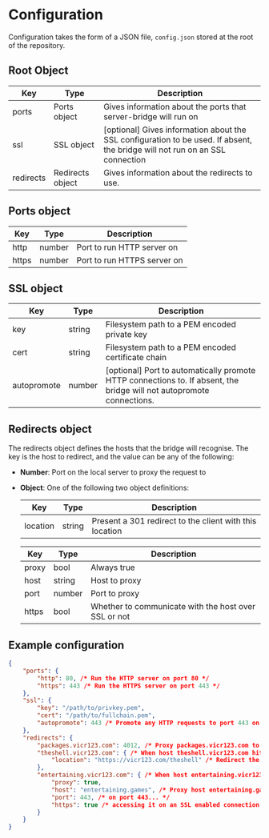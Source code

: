 # Configuration

Configuration takes the form of a JSON file, `config.json` stored at the root of the repository.

## Root Object
| Key       | Type             | Description                                                                                                                  |
|-----------|------------------|------------------------------------------------------------------------------------------------------------------------------|
| ports     | Ports object     | Gives information about the ports that server-bridge will run on                                                             |
| ssl       | SSL object       | [optional] Gives information about the SSL configuration to be used. If absent, the bridge will not run on an SSL connection |
| redirects | Redirects object | Gives information about the redirects to use.                                                                                |

## Ports object
| Key         | Type   | Description                                                                                                           |
|-------------|--------|-----------------------------------------------------------------------------------------------------------------------|
| http        | number | Port to run HTTP server on                                                                                            |
| https       | number | Port to run HTTPS server on                                                                                           |

## SSL object
| Key         | Type   | Description                                                                                                           |
|-------------|--------|-----------------------------------------------------------------------------------------------------------------------|
| key         | string | Filesystem path to a PEM encoded private key                                                                          |
| cert        | string | Filesystem path to a PEM encoded certificate chain                                                                    |
| autopromote | number | [optional] Port to automatically promote HTTP connections to. If absent, the bridge will not autopromote connections. |

## Redirects object
The redirects object defines the hosts that the bridge will recognise. The key is the host to redirect, and the value can be any of the following:
- **Number**: Port on the local server to proxy the request to
- **Object**: One of the following two object definitions: 
  
  | Key         | Type   | Description                                                                                                           |
  |-------------|--------|-----------------------------------------------------------------------------------------------------------------------|
  | location    | string | Present a 301 redirect to the client with this location                                                               |

  | Key   | Type   | Description                                          |
  |-------|--------|------------------------------------------------------|
  | proxy | bool   | Always true                                          |
  | host  | string | Host to proxy                                        |
  | port  | number | Port to proxy                                        |
  | https | bool   | Whether to communicate with the host over SSL or not |

## Example configuration

```json
{
    "ports": {
        "http": 80, /* Run the HTTP server on port 80 */
        "https": 443 /* Run the HTTPS server on port 443 */
    },
    "ssl": {
        "key": "/path/to/privkey.pem",
        "cert": "/path/to/fullchain.pem",
        "autopromote": 443 /* Promote any HTTP requests to port 443 on the host */
    },
    "redirects": {
        "packages.vicr123.com": 4012, /* Proxy packages.vicr123.com to a server running on port 4012 */
        "theshell.vicr123.com": { /* When host theshell.vicr123.com hits the server... */
            "location": "https://vicr123.com/theshell" /* Redirect the client to this web address instead of proxying */
        },
        "entertaining.vicr123.com": { /* When host entertaining.vicr123.com hits the server... */
            "proxy": true,
            "host": "entertaining.games", /* Proxy host entertaining.games... */
            "port": 443, /* on port 443... */
            "https": true /* accessing it on an SSL enabled connection */
        }
    }
}
```